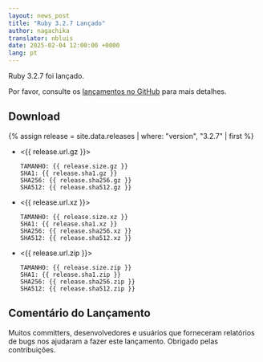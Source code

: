 ```yaml
---
layout: news_post
title: "Ruby 3.2.7 Lançado"
author: nagachika
translator: nbluis
date: 2025-02-04 12:00:00 +0000
lang: pt
---
```


Ruby 3.2.7 foi lançado.

Por favor, consulte os [lançamentos no GitHub](https://github.com/ruby/ruby/releases/tag/v3_2_7) para mais detalhes.

## Download

{% assign release = site.data.releases | where: "version", "3.2.7" | first %}

* <{{ release.url.gz }}>

      TAMANHO: {{ release.size.gz }}
      SHA1: {{ release.sha1.gz }}
      SHA256: {{ release.sha256.gz }}
      SHA512: {{ release.sha512.gz }}

* <{{ release.url.xz }}>

      TAMANHO: {{ release.size.xz }}
      SHA1: {{ release.sha1.xz }}
      SHA256: {{ release.sha256.xz }}
      SHA512: {{ release.sha512.xz }}

* <{{ release.url.zip }}>

      TAMANHO: {{ release.size.zip }}
      SHA1: {{ release.sha1.zip }}
      SHA256: {{ release.sha256.zip }}
      SHA512: {{ release.sha512.zip }}

## Comentário do Lançamento

Muitos committers, desenvolvedores e usuários que forneceram relatórios de bugs nos ajudaram a fazer este lançamento.
Obrigado pelas contribuições.
